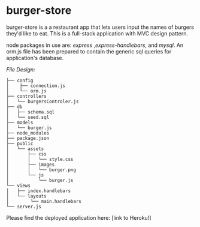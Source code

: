# burger-store

burger-store is a a restaurant app that lets users input the names of burgers they'd like to eat. This is a full-stack application with MVC design pattern.  

node packages in use are: *express* ,*express-handlebars*, and *mysql*. An orm.js file has been prepared to contain the generic sql queries for application's database.

*File Design:* 
```
├── config
│    ├── connection.js
│    └── orm.js
├── controllers
│   └── burgersControler.js
├── db
│   ├── schema.sql
│   └── seed.sql
├── models
│   └── burger.js
├── node_modules
├── package.json
├── public
│   └── assets
│       ├── css
│       │   └── style.css
│       ├── images
│       │   └── burger.png
│       └── js
│           └── burger.js 
└── views
│   ├── index.handlebars
│   └── layouts
│        └── main.handlebars
└── server.js
```

Please find the deployed application here: [link to Heroku!]